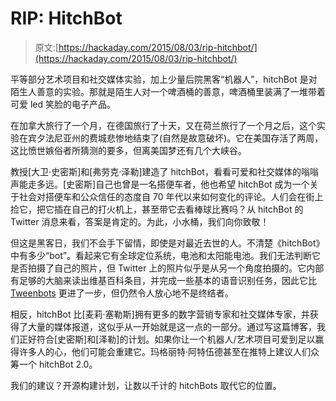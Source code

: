 # RIP: HitchBot

> 原文:[https://hackaday.com/2015/08/03/rip-hitchbot/](https://hackaday.com/2015/08/03/rip-hitchbot/)

平等部分艺术项目和社交媒体实验，加上少量后院黑客“机器人”，hitchBot 是对陌生人善意的实验。那就是陌生人对一个啤酒桶的善意，啤酒桶里装满了一堆带着可爱 led 笑脸的电子产品。

在加拿大旅行了一个月，在德国旅行了十天，又在荷兰旅行了一个月之后，这个实验在宾夕法尼亚州的费城悲惨地结束了(自然是故意破坏)。它在美国存活了两周，这比愤世嫉俗者所猜测的要多，但离美国梦还有几个大峡谷。

教授[大卫·史密斯]和[弗劳克·泽勒]建造了 hitchBot，看看可爱和社交媒体的嗡嗡声能走多远。[史密斯]自己也曾是一名搭便车者，他也希望 hitchBot 成为一个关于社会对搭便车和公众信任的态度自 70 年代以来如何变化的评论。人们会在街上捡它，把它插在自己的打火机上，甚至带它去看棒球比赛吗？从 hitchBot 的 Twitter 消息来看，答案是肯定的。为此，小水桶，我们向你致敬！

但这是黑客日，我们不会手下留情，即使是对最近去世的人。不清楚《hitchBot》中有多少“bot”。看起来它有全球定位系统，电池和太阳能电池。我们无法判断它是否拍摄了自己的照片，但 Twitter 上的照片似乎是从另一个角度拍摄的。它内部有足够的大脑来读出维基百科条目，并完成一些基本的语音识别任务，因此它比 [Tweenbots](http://hackaday.com/2009/04/11/tweenbots-rely-on-human-help/) 更进了一步，但仍然令人放心地不是终结者。

相反，hitchBot 比[麦莉·塞勒斯]拥有更多的数字营销专家和社交媒体专家，并获得了大量的媒体报道，这似乎从一开始就是这一点的一部分。通过写这篇博客，我们正好符合[史密斯]和[泽勒]的计划。如果你让一个机器人/艺术项目可爱到足以赢得许多人的心，他们可能会重建它。玛格丽特·阿特伍德甚至在推特上建议人们众筹一个 hitchBot 2.0。

我们的建议？开源构建计划，让数以千计的 hitchBots 取代它的位置。